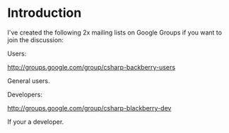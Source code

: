 # Introduction #

I've created the following 2x mailing lists on Google Groups if you want to join the discussion:

Users:

http://groups.google.com/group/csharp-backberry-users

General users.

Developers:

http://groups.google.com/group/csharp-blackberry-dev

If your a developer.